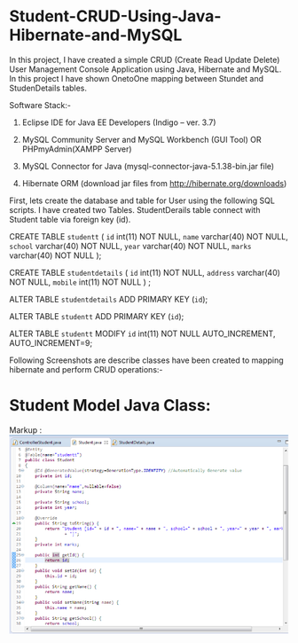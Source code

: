 # Student-CRUD-Using-Java-Hibernate-and-MySQL

In this project, I have created a simple CRUD (Create Read Update Delete) User Management Console Application using Java, Hibernate and MySQL. In this project I have shown OnetoOne mapping between Stundet and StudenDetails tables.

Software Stack:-

1. Eclipse IDE for Java EE Developers (Indigo – ver. 3.7)

2. MySQL Community Server and MySQL Workbench (GUI Tool) OR PHPmyAdmin(XAMPP Server)

3. MySQL Connector for Java (mysql-connector-java-5.1.38-bin.jar file)

4. Hibernate ORM (download jar files from http://hibernate.org/downloads)

First, lets create the database and table for User using the following SQL scripts. I have created two Tables. StudentDerails table connect with Student table via foreign key (id). 

CREATE TABLE `studentt` (
  `id` int(11) NOT NULL,
  `name` varchar(40) NOT NULL,
  `school` varchar(40) NOT NULL,
  `year` varchar(40) NOT NULL,
  `marks` varchar(40) NOT NULL
);

CREATE TABLE `studentdetails` (
  `id` int(11) NOT NULL,
  `address` varchar(40) NOT NULL,
  `mobile` int(11) NOT NULL
) ;

ALTER TABLE `studentdetails`
  ADD PRIMARY KEY (`id`);

ALTER TABLE `studentt`
  ADD PRIMARY KEY (`id`);

ALTER TABLE `studentt`
  MODIFY `id` int(11) NOT NULL AUTO_INCREMENT, AUTO_INCREMENT=9;
  
Following Screenshots are describe classes have been created to mapping hibernate and perform CRUD operations:-


# Student Model Java Class:

Markup : ![picture alt](https://github.com/Ajinkyashinde15/Student-CRUD-Using-Java-Hibernate-and-MySQL/blob/master/Student%20class.png "Student Model Java Class")
